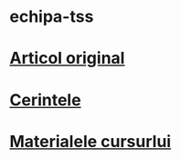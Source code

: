 # echipa-tss



# [Articol original](https://onlinelibrary.wiley.com/doi/10.1002/cae.22642)

# [Cerintele](./teme_proiect_TSS_editat.docx)

# [Materialele cursurlui](https://drive.google.com/drive/folders/1sE4SYCgyXNxyiW6oRFTWalut7mMOdIu2)
